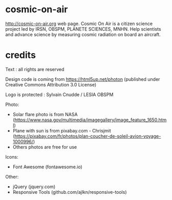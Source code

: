 # cosmic-on-air
http://cosmic-on-air.org web page. 
Cosmic On Air is a citizen science project led by IRSN, OBSPM, PLANETE SCIENCES, MNHN.
Help scientists and advance science by measuring cosmic radiation on board an aircraft.

# credits
Text : all rights are reserved

Design code is coming from https://html5up.net/photon (published under Creative Commons Attribution 3.0 License)

Logo is protected : Sylvain Cnudde / LESIA OBSPM

Photo: 
- Solar flare photo is from NASA (https://www.nasa.gov/multimedia/imagegallery/image_feature_1650.html)
- Plane with sun is from pixabay.com - Chrisjmit (https://pixabay.com/fr/photos/plan-coucher-de-soleil-avion-voyage-1000996/)
- Others photos are free for use

Icons:
- Font Awesome (fontawesome.io)

Other:
- jQuery (jquery.com)
- Responsive Tools (github.com/ajlkn/responsive-tools)
